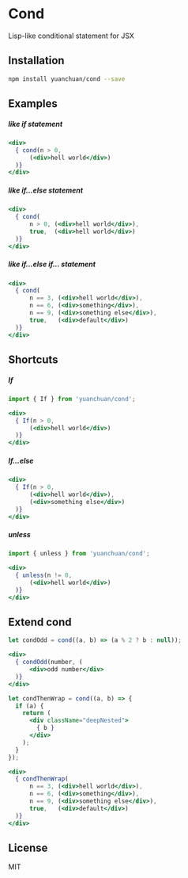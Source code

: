 # Cond

Lisp-like conditional statement for JSX

## Installation

```bash
npm install yuanchuan/cond --save
```

## Examples

##### like if statement

```jsx
<div>
  { cond(n > 0,
      (<div>hell world</div>)
  )}
</div>
```

##### like if...else statement

```jsx
<div>
  { cond(
      n > 0, (<div>hell world</div>),
      true,  (<div>hell world</div>)
  )}
</div>
```

##### like if...else if... statement

```jsx
<div>
  { cond(
      n == 3, (<div>hell world</div>),
      n == 6, (<div>something</div>),
      n == 9, (<div>something else</div>),
      true,   (<div>default</div>)
  )}
</div>
```


## Shortcuts

##### If

```jsx
import { If } from 'yuanchuan/cond';

<div>
  { If(n > 0,
      (<div>hell world</div>)
  )}
</div>
```

##### If...else

```jsx
<div>
  { If(n > 0,
      (<div>hell world</div>),
      (<div>something else</div>)
  )}
</div>
```

##### unless

```jsx
import { unless } from 'yuanchuan/cond';

<div>
  { unless(n != 0,
      (<div>hell world</div>)
  )}
</div>
```

## Extend cond

```jsx
let condOdd = cond((a, b) => (a % 2 ? b : null));

<div>
  { condOdd(number, (
      <div>odd number</div>
  )}
</div>
```

```jsx
let condThenWrap = cond((a, b) => {
  if (a) {
    return (
      <div className="deepNested">
        { b }
      </div>
    );
  }
});

<div>
  { condThenWrap(
      n == 3, (<div>hell world</div>),
      n == 6, (<div>something</div>),
      n == 9, (<div>something else</div>),
      true,   (<div>default</div>)
  )}
</div>
```

## License

MIT
